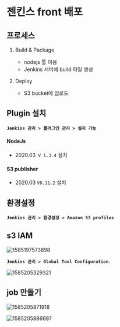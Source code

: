 # 젠킨스 front 배포

## 프로세스

1. Build & Package

   - nodejs 툴 이용
   - Jenkins 서버에 build 파일 생성

2. Deploy

   - S3 bucket에 업로드

     



## Plugin 설치

**`Jenkins 관리 > 플러그인 관리 > 설치 가능`**

#### NodeJs

* 2020.03` V 1.3.4` 설치 



#### S3 publisher

* 2020.03 `V0.11.2` 설치 



## 환경설정

**`Jenkins 관리 > 환경설정 > Amazon S3 profiles`**



## s3 IAM 

![1585197573898](C:\Users\apexsoft\AppData\Roaming\Typora\typora-user-images\1585197573898.png)





**`Jenkins 관리 > Global Tool Configuration`.**

![1585205329321](C:\Users\apexsoft\AppData\Roaming\Typora\typora-user-images\1585205329321.png)





## job 만들기

![1585205871918](C:\Users\apexsoft\AppData\Roaming\Typora\typora-user-images\1585205871918.png)

![1585205886697](C:\Users\apexsoft\AppData\Roaming\Typora\typora-user-images\1585205886697.png)